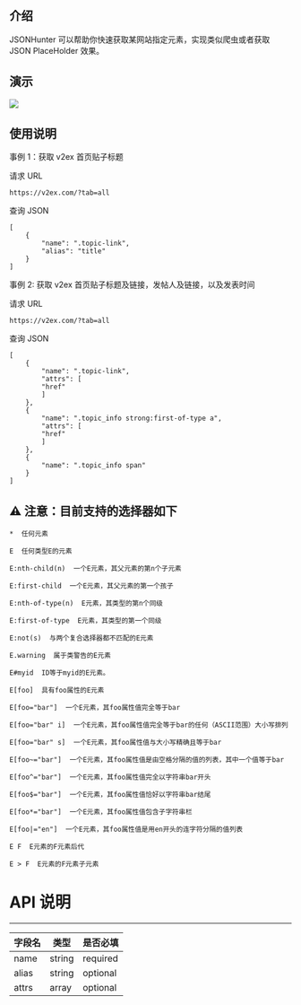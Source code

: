 ## 介绍

JSONHunter 可以帮助你快速获取某网站指定元素，实现类似爬虫或者获取 JSON PlaceHolder 效果。

## 演示

![](assets/demo.gif)

## 使用说明

事例 1：获取 v2ex 首页贴子标题

请求 URL

```
https://v2ex.com/?tab=all
```

查询 JSON

```
[
    {
        "name": ".topic-link",
        "alias": "title"
    }
]
```

事例 2: 获取 v2ex 首页贴子标题及链接，发帖人及链接，以及发表时间

请求 URL

```
https://v2ex.com/?tab=all
```

查询 JSON

```
[
    {
        "name": ".topic-link",
        "attrs": [
        "href"
        ]
    },
    {
        "name": ".topic_info strong:first-of-type a",
        "attrs": [
        "href"
        ]
    },
    {
        "name": ".topic_info span"
    }
]
```

## ⚠️ 注意：目前支持的选择器如下

```
*  任何元素

E  任何类型E的元素

E:nth-child(n)  一个E元素，其父元素的第n个子元素

E:first-child  一个E元素，其父元素的第一个孩子

E:nth-of-type(n)  E元素，其类型的第n个同级

E:first-of-type  E元素，其类型的第一个同级

E:not(s)  与两个复合选择器都不匹配的E元素

E.warning  属于类警告的E元素

E#myid  ID等于myid的E元素。

E[foo]  具有foo属性的E元素

E[foo="bar"]  一个E元素，其foo属性值完全等于bar

E[foo="bar" i]  一个E元素，其foo属性值完全等于bar的任何（ASCII范围）大小写排列

E[foo="bar" s]  一个E元素，其foo属性值与大小写精确且等于bar

E[foo~="bar"]  一个E元素，其foo属性值是由空格分隔的值的列表，其中一个值等于bar

E[foo^="bar"]  一个E元素，其foo属性值完全以字符串bar开头

E[foo$="bar"]  一个E元素，其foo属性值恰好以字符串bar结尾

E[foo*="bar"]  一个E元素，其foo属性值包含子字符串栏

E[foo|="en"]  一个E元素，其foo属性值是用en开头的连字符分隔的值列表

E F  E元素的F元素后代

E > F  E元素的F元素子元素
```

# API 说明

---

| 字段名 | 类型   | 是否必填 |
| ------ | ------ | -------- |
| name   | string | required |
| alias  | string | optional |
| attrs  | array  | optional |
